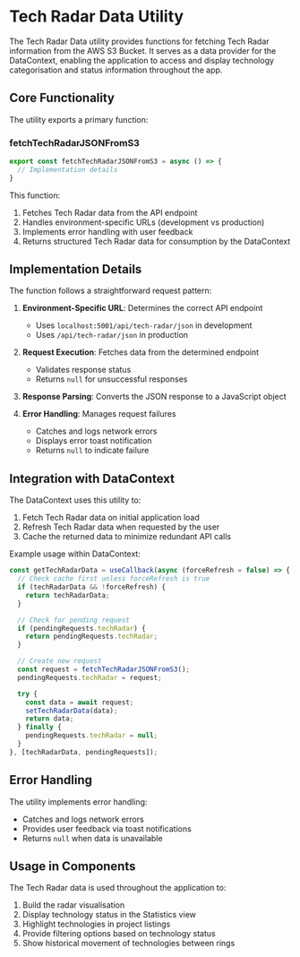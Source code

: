 # Tech Radar Data Utility

The Tech Radar Data utility provides functions for fetching Tech Radar information from the AWS S3 Bucket. It serves as a data provider for the DataContext, enabling the application to access and display technology categorisation and status information throughout the app.

## Core Functionality

The utility exports a primary function:

### fetchTechRadarJSONFromS3

```javascript
export const fetchTechRadarJSONFromS3 = async () => {
  // Implementation details
}
```

This function:

1. Fetches Tech Radar data from the API endpoint
2. Handles environment-specific URLs (development vs production)
3. Implements error handling with user feedback
4. Returns structured Tech Radar data for consumption by the DataContext

## Implementation Details

The function follows a straightforward request pattern:

1. **Environment-Specific URL**: Determines the correct API endpoint

      - Uses `localhost:5001/api/tech-radar/json` in development
      - Uses `/api/tech-radar/json` in production

2. **Request Execution**: Fetches data from the determined endpoint

      - Validates response status
      - Returns `null` for unsuccessful responses

3. **Response Parsing**: Converts the JSON response to a JavaScript object

4. **Error Handling**: Manages request failures

      - Catches and logs network errors
      - Displays error toast notification
      - Returns `null` to indicate failure

## Integration with DataContext

The DataContext uses this utility to:

1. Fetch Tech Radar data on initial application load
2. Refresh Tech Radar data when requested by the user
3. Cache the returned data to minimize redundant API calls

Example usage within DataContext:

```javascript
const getTechRadarData = useCallback(async (forceRefresh = false) => {
  // Check cache first unless forceRefresh is true
  if (techRadarData && !forceRefresh) {
    return techRadarData;
  }

  // Check for pending request
  if (pendingRequests.techRadar) {
    return pendingRequests.techRadar;
  }

  // Create new request
  const request = fetchTechRadarJSONFromS3();
  pendingRequests.techRadar = request;

  try {
    const data = await request;
    setTechRadarData(data);
    return data;
  } finally {
    pendingRequests.techRadar = null;
  }
}, [techRadarData, pendingRequests]);
```

## Error Handling

The utility implements error handling:

- Catches and logs network errors
- Provides user feedback via toast notifications
- Returns `null` when data is unavailable


## Usage in Components

The Tech Radar data is used throughout the application to:

1. Build the radar visualisation
2. Display technology status in the Statistics view
3. Highlight technologies in project listings
4. Provide filtering options based on technology status
5. Show historical movement of technologies between rings
